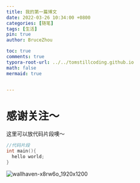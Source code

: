 ```yaml
---
title: 我的第一篇博文
date: 2022-03-26 10:34:00 +0800
categories: [随笔]
tags: [生活]
pin: true
author: BruceZhou

toc: true
comments: true
typora-root-url: ../../tomstillcoding.github.io
math: false
mermaid: true


---
```


# 感谢关注～ 


这里可以放代码片段噢～
```c++
//代码片段
int main(){
  hello world;
}
```

![wallhaven-x8rw6o_1920x1200](/../github/_posts/2021-03-30-first-post.assets/wallhaven-x8rw6o_1920x1200.png)